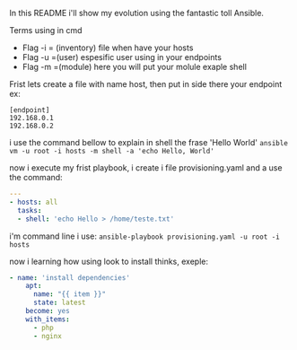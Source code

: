 In this README i'll show my evolution using the fantastic toll Ansible.

Terms using in cmd
-  Flag -i = (inventory) file when have your hosts
- Flag -u =(user) espesific user using in your endpoints
- Flag -m =(module) here you will put your molule exaple shell

Frist lets create a file with name host, then put in side there your endpoint ex:
```
[endpoint]
192.168.0.1
192.168.0.2
```

i use the command bellow to explain in shell the frase 'Hello World'
`ansible vm -u root -i hosts -m shell -a 'echo Hello, World'`

now i execute my frist playbook, i create i file provisioning.yaml and a use the command:
```yaml
---
- hosts: all
  tasks:
  - shell: 'echo Hello > /home/teste.txt'
```

i'm command line i use:
`ansible-playbook provisioning.yaml -u root -i hosts`

now  i learning how using look to install thinks, exeple:
```yaml
- name: 'install dependencies'
    apt:
      name: "{{ item }}"
      state: latest
    become: yes
    with_items: 
      - php
      - nginx
```